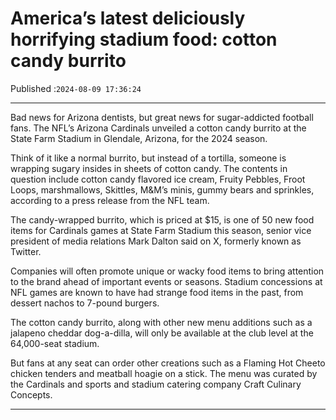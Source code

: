 # America’s latest deliciously horrifying stadium food: cotton candy burrito

Published :`2024-08-09 17:36:24`

---

Bad news for Arizona dentists, but great news for sugar-addicted football fans. The NFL’s Arizona Cardinals unveiled a cotton candy burrito at the State Farm Stadium in Glendale, Arizona, for the 2024 season.

Think of it like a normal burrito, but instead of a tortilla, someone is wrapping sugary insides in sheets of cotton candy. The contents in question include cotton candy flavored ice cream, Fruity Pebbles, Froot Loops, marshmallows, Skittles, M&M’s minis, gummy bears and sprinkles, according to a press release from the NFL team.

The candy-wrapped burrito, which is priced at $15, is one of 50 new food items for Cardinals games at State Farm Stadium this season, senior vice president of media relations Mark Dalton said on X, formerly known as Twitter.

Companies will often promote unique or wacky food items to bring attention to the brand ahead of important events or seasons. Stadium concessions at NFL games are known to have had strange food items in the past, from dessert nachos to 7-pound burgers.

The cotton candy burrito, along with other new menu additions such as a jalapeno cheddar dog-a-dilla, will only be available at the club level at the 64,000-seat stadium.

But fans at any seat can order other creations such as a Flaming Hot Cheeto chicken tenders and meatball hoagie on a stick. The menu was curated by the Cardinals and sports and stadium catering company Craft Culinary Concepts.

---

